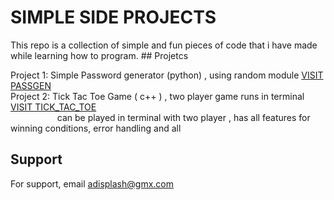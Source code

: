 
<h1> SIMPLE SIDE PROJECTS </h1>
This repo is a collection of simple and fun pieces of code that i have made while learning how to program.
## Projetcs

Project 1:  Simple Password generator (python) , using random module [VISIT PASSGEN](https://github.com/LegitCoconut/simple-side-projects.git) <br>
Project 2:  Tick Tac Toe Game ( c++ ) , two player game runs in terminal [VISIT TICK_TAC_TOE](https://github.com/LegitCoconut/simple-side-projects.git) <br>
                &nbsp;  &nbsp;  &nbsp;  &nbsp;  &nbsp;  &nbsp;  &nbsp;  &nbsp;  &nbsp;  &nbsp;can be played in terminal with two player , has all features for winning conditions, error handling and all
                
## Support

For support, email adisplash@gmx.com 


